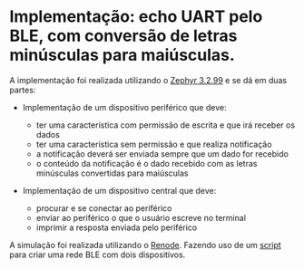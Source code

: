 # Implementação: echo UART pelo BLE, com conversão de letras minúsculas para maiúsculas.

A implementação foi realizada utilizando o [Zephyr 3.2.99](https://docs.zephyrproject.org/latest/) e se dá em duas partes:

- Implementação de um dispositivo periférico que deve:
    - ter uma característica com permissão de escrita e que irá receber os dados
    - ter uma característica sem permissão e que realiza notificação
    - a notificação deverá ser enviada sempre que um dado for recebido
    - o conteúdo da notificação é o dado recebido com as letras minúsculas convertidas para maiúsculas

- Implementação de um dispositivo central que deve:
    - procurar e se conectar ao periférico
    - enviar ao periférico o que o usuário escreve no terminal
    - imprimir a resposta enviada pelo periférico

A simulação foi realizada utilizando o [Renode](https://renode.io/). Fazendo uso de um [script](https://github.com/renode/renode/blob/master/scripts/multi-node/nrf52840-ble-zephyr.resc) para criar uma rede BLE com dois dispositivos.
